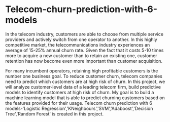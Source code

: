 # Telecom-churn-prediction-with-6-models

In the telecom industry, customers are able to choose from multiple service providers and actively switch from one operator to another. In this highly competitive market, the telecommunications industry experiences an average of 15-25% annual churn rate. Given the fact that it costs 5-10 times more to acquire a new customer than to retain an existing one, customer retention has now become even more important than customer acquisition.

For many incumbent operators, retaining high profitable customers is the number one business
goal. To reduce customer churn, telecom companies need to predict which customers are at high risk of churn. In this project, we will analyze customer-level data of a leading telecom firm, build predictive models to identify customers at high risk of churn.
My goal is to build a machine learning model that is able to predict churning customers based on the features provided for their usage.
Telecom churn prediction with 6 models-'Logistic Regression','KNeighbours','SVM','Adaboost','Decision Tree','Random Forest' is created in this project.
